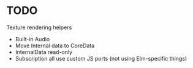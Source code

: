 # TODO

Texture rendering helpers

- Built-in Audio
- Move Internal data to CoreData
- InternalData read-only
- Subscription all use custom JS ports (not using Elm-specific things)